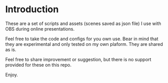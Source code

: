 # Introduction
These are a set of scripts and assets (scenes saved as json file) I use with OBS during online presentations.

Feel free to take the code and configs for you own use. Bear in mind that they are experimental and only tested on my own plaform. They are shared as is. 

Feel free to share improvement or suggestion, but there is no support provided for these on this repo.

Enjoy.